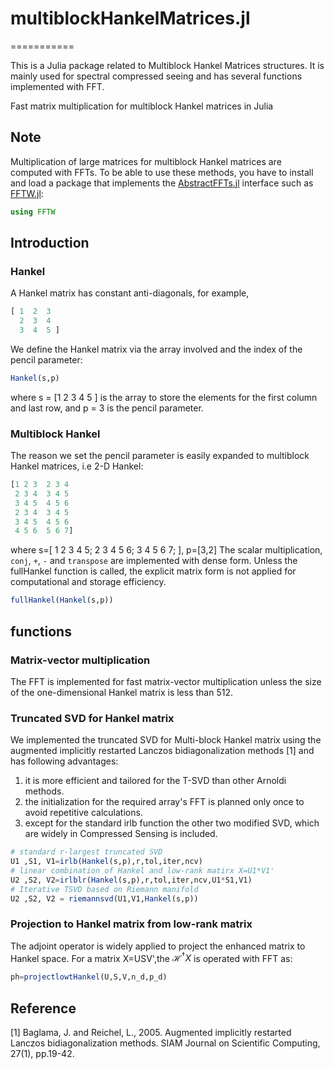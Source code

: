 # multiblockHankelMatrices.jl
===========

This is a Julia package related to Multiblock Hankel Matrices structures. It is mainly used for spectral compressed seeing and has several functions implemented with FFT.

Fast matrix multiplication for multiblock Hankel matrices in Julia

## Note

Multiplication of large matrices for multiblock Hankel matrices
are computed with FFTs.
To be able to use these methods, you have to install and load a package that implements
the [AbstractFFTs.jl](https://github.com/JuliaMath/AbstractFFTs.jl) interface such
as [FFTW.jl](https://github.com/JuliaMath/FFTW.jl):

```julia
using FFTW
```

## Introduction


### Hankel
A Hankel matrix has constant anti-diagonals, for example,
```julia
[ 1  2  3
  2  3  4
  3  4  5 ]
```
We define the Hankel matrix via the array involved and the index of the pencil parameter: 
```julia
Hankel(s,p)
```
where s = [1 2 3 4 5 ] is the array to store the elements for the first column and last row, and p = 3 is the pencil parameter. 

### Multiblock  Hankel 

The reason we set the pencil parameter is easily expanded to multiblock Hankel matrices, i.e 2-D Hankel: 
```julia
[1 2 3  2 3 4
 2 3 4  3 4 5
 3 4 5  4 5 6
 2 3 4  3 4 5 
 3 4 5  4 5 6
 4 5 6  5 6 7]
```
where s=[ 1 2 3 4 5; 2 3 4 5 6; 3 4 5 6 7; ], p=[3,2]
The scalar multiplication, `conj`, `+`, `-` and `transpose` are implemented with dense form. 
Unless the fullHankel function is called, the explicit matrix form is not applied for computational and storage efficiency.
```julia
fullHankel(Hankel(s,p))
```


## functions

### Matrix-vector multiplication 
The FFT is implemented for fast matrix-vector multiplication unless the size of the one-dimensional Hankel matrix is less than 512. 

### Truncated SVD for Hankel matrix
We implemented the truncated SVD for Multi-block Hankel matrix using the augmented implicitly restarted Lanczos bidiagonalization methods [1] and has following advantages: 

1. it is more efficient and tailored for the T-SVD than other Arnoldi methods.
2. the initialization for the required array's FFT is planned only once to avoid repetitive calculations.
3. except for the standard irlb function the other two modified SVD, which are widely in Compressed Sensing is included.

```julia
# standard r-largest truncated SVD 
U1 ,S1, V1=irlb(Hankel(s,p),r,tol,iter,ncv)
# linear combination of Hankel and low-rank matirx X=U1*V1'
U2 ,S2, V2=irlblr(Hankel(s,p),r,tol,iter,ncv,U1*S1,V1)
# Iterative TSVD based on Riemann manifold
U2 ,S2, V2 = riemannsvd(U1,V1,Hankel(s,p))

```





### Projection to Hankel matrix from low-rank matrix 

The adjoint operator is widely applied to project the enhanced matrix to Hankel space. 
For a matrix X=USV',the $\mathcal{H}^{\dagger} X$ is operated with FFT as:

```julia
ph=projectlowtHankel(U,S,V,n_d,p_d)
```





## Reference 
[1] Baglama, J. and Reichel, L., 2005. Augmented implicitly restarted Lanczos bidiagonalization methods. SIAM Journal on Scientific Computing, 27(1), pp.19-42.

